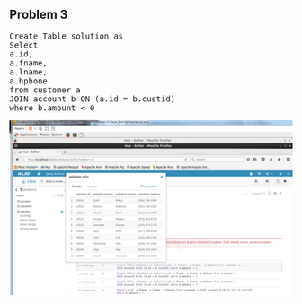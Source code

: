 ## Problem 3

<pre>
Create Table solution as
Select
a.id, 
a.fname, 
a.lname, 
a.hphone
from customer a
JOIN account b ON (a.id = b.custid)
where b.amount < 0
</pre>

![ex_screenshot](./캡처_problem_3.PNG)
